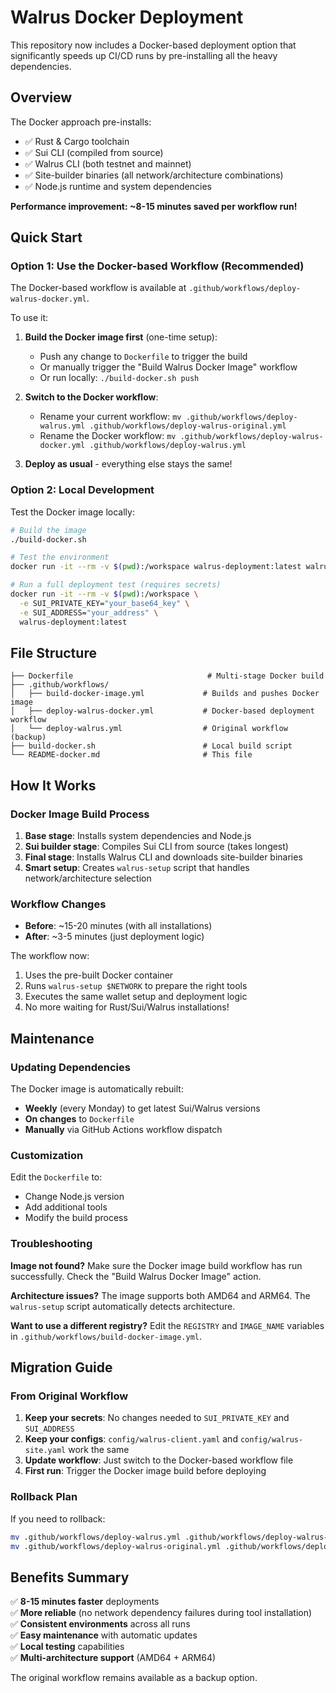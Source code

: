 # Walrus Docker Deployment

This repository now includes a Docker-based deployment option that significantly speeds up CI/CD runs by pre-installing all the heavy dependencies.

## Overview

The Docker approach pre-installs:
- ✅ Rust & Cargo toolchain
- ✅ Sui CLI (compiled from source)
- ✅ Walrus CLI (both testnet and mainnet)
- ✅ Site-builder binaries (all network/architecture combinations)
- ✅ Node.js runtime and system dependencies

**Performance improvement: ~8-15 minutes saved per workflow run!**

## Quick Start

### Option 1: Use the Docker-based Workflow (Recommended)

The Docker-based workflow is available at `.github/workflows/deploy-walrus-docker.yml`. 

To use it:
1. **Build the Docker image first** (one-time setup):
   - Push any change to `Dockerfile` to trigger the build
   - Or manually trigger the "Build Walrus Docker Image" workflow
   - Or run locally: `./build-docker.sh push`

2. **Switch to the Docker workflow**:
   - Rename your current workflow: `mv .github/workflows/deploy-walrus.yml .github/workflows/deploy-walrus-original.yml`
   - Rename the Docker workflow: `mv .github/workflows/deploy-walrus-docker.yml .github/workflows/deploy-walrus.yml`

3. **Deploy as usual** - everything else stays the same!

### Option 2: Local Development

Test the Docker image locally:

```bash
# Build the image
./build-docker.sh

# Test the environment
docker run -it --rm -v $(pwd):/workspace walrus-deployment:latest walrus-setup testnet

# Run a full deployment test (requires secrets)
docker run -it --rm -v $(pwd):/workspace \
  -e SUI_PRIVATE_KEY="your_base64_key" \
  -e SUI_ADDRESS="your_address" \
  walrus-deployment:latest
```

## File Structure

```
├── Dockerfile                              # Multi-stage Docker build
├── .github/workflows/
│   ├── build-docker-image.yml             # Builds and pushes Docker image
│   ├── deploy-walrus-docker.yml           # Docker-based deployment workflow
│   └── deploy-walrus.yml                  # Original workflow (backup)
├── build-docker.sh                        # Local build script
└── README-docker.md                       # This file
```

## How It Works

### Docker Image Build Process
1. **Base stage**: Installs system dependencies and Node.js
2. **Sui builder stage**: Compiles Sui CLI from source (takes longest)
3. **Final stage**: Installs Walrus CLI and downloads site-builder binaries
4. **Smart setup**: Creates `walrus-setup` script that handles network/architecture selection

### Workflow Changes
- **Before**: ~15-20 minutes (with all installations)
- **After**: ~3-5 minutes (just deployment logic)

The workflow now:
1. Uses the pre-built Docker container
2. Runs `walrus-setup $NETWORK` to prepare the right tools
3. Executes the same wallet setup and deployment logic
4. No more waiting for Rust/Sui/Walrus installations!

## Maintenance

### Updating Dependencies
The Docker image is automatically rebuilt:
- **Weekly** (every Monday) to get latest Sui/Walrus versions
- **On changes** to `Dockerfile`
- **Manually** via GitHub Actions workflow dispatch

### Customization
Edit the `Dockerfile` to:
- Change Node.js version
- Add additional tools
- Modify the build process

### Troubleshooting

**Image not found?**
Make sure the Docker image build workflow has run successfully. Check the "Build Walrus Docker Image" action.

**Architecture issues?**
The image supports both AMD64 and ARM64. The `walrus-setup` script automatically detects architecture.

**Want to use a different registry?**
Edit the `REGISTRY` and `IMAGE_NAME` variables in `.github/workflows/build-docker-image.yml`.

## Migration Guide

### From Original Workflow

1. **Keep your secrets**: No changes needed to `SUI_PRIVATE_KEY` and `SUI_ADDRESS`
2. **Keep your configs**: `config/walrus-client.yaml` and `config/walrus-site.yaml` work the same
3. **Update workflow**: Just switch to the Docker-based workflow file
4. **First run**: Trigger the Docker image build before deploying

### Rollback Plan
If you need to rollback:
```bash
mv .github/workflows/deploy-walrus.yml .github/workflows/deploy-walrus-docker.yml
mv .github/workflows/deploy-walrus-original.yml .github/workflows/deploy-walrus.yml
```

## Benefits Summary

✅ **8-15 minutes faster** deployments  
✅ **More reliable** (no network dependency failures during tool installation)  
✅ **Consistent environments** across all runs  
✅ **Easy maintenance** with automatic updates  
✅ **Local testing** capabilities  
✅ **Multi-architecture support** (AMD64 + ARM64)  

The original workflow remains available as a backup option.
